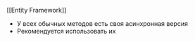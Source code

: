 [[Entity Framework]]

- У всех обычных методов есть своя асинхронная версия
- Рекомендуется использовать их